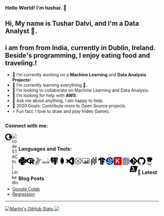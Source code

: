 ### Hello World! I'm tushar. 👋

## Hi, My name is Tushar Dalvi, and I'm  a Data Analyst 🚀.
## i am from from India, currently in Dublin, Ireland. Beside's programming, I enjoy eating food and traveling.!

- 🔭 I’m currently working on a <b>Machine Learning</b> and <b>Data Analysis Projects</b>!
- 🌱 I’m currently learning everything 🤣..
- 👯 I’m looking to collaborate on Machine Learning and Data Analysis.
- 🤔 I’m looking for help with <b>AWS</b>.
- 💬 Ask me about anything, I am happy to help.
- 🥅 2020 Goals: Contribute more to Open Source projects.
- ⚡ Fun fact: I love to draw and play Video Games.




### Connect with me:

[<img align="left" alt="codeSTACKr.com" width="22px" src="https://raw.githubusercontent.com/iconic/open-iconic/master/svg/globe.svg" />][website]
[<img align="left" alt="codeSTACKr | LinkedIn" width="22px" src="https://cdn.jsdelivr.net/npm/simple-icons@v3/icons/linkedin.svg" />][linkedin]

<br />

### Languages and Tools:

<img align="left" alt="Python" width="26px" src="https://github.com/TD91988/TD91988/blob/master/svg/python.svg" />
<img align="left" alt="R" width="26px" src="https://github.com/TD91988/TD91988/blob/master/svg/r.svg" />
<img align="left" alt="Microsoft SQL Server" width="26px" src="https://github.com/TD91988/TD91988/blob/master/svg/microsoftsqlserver.svg" />
<img align="left" alt="MySQL" width="26px" src="https://github.com/TD91988/TD91988/blob/master/svg/mysql.svg" />
<img align="left" alt="PostGreSQL" width="26px" src="https://github.com/TD91988/TD91988/blob/master/svg/postgresql.svg" />
<img align="left" alt="MongoDB" width="26px" src="https://github.com/TD91988/TD91988/blob/master/svg/mongodb.svg" />
<img align="left" alt="Visual Studio Code" width="26px" src="https://github.com/TD91988/TD91988/blob/master/svg/visualstudiocode.svg" />
<img align="left" alt="Tableau" width="26px" src="https://github.com/TD91988/TD91988/blob/master/svg/tableau.svg" />
<img align="left" alt="Power BI" width="26px" src="https://github.com/TD91988/TD91988/blob/master/svg/powerbi.svg" />
<img align="left" alt="Pandas" width="26px" src="https://github.com/TD91988/TD91988/blob/master/svg/pandas.svg" />
<img align="left" alt="TensorFlow" width="26px" src="https://github.com/TD91988/TD91988/blob/master/svg/tensorflow.svg" />
<img align="left" alt="Scipy" width="26px" src="https://github.com/TD91988/TD91988/blob/master/svg/scipy.svg" />
<img align="left" alt="Keras" width="26px" src="https://github.com/TD91988/TD91988/blob/master/svg/keras.svg" />
<img align="left" alt="Numpy" width="26px" src="https://github.com/TD91988/TD91988/blob/master/svg/numpy-logo.svg" />
<img align="left" alt="git" width="26px" src="https://github.com/TD91988/TD91988/blob/master/svg/git.svg" />
<img align="left" alt="github" width="26px" src="https://github.com/TD91988/TD91988/blob/master/svg/github.svg" />
<img align="left" alt="codechef" width="26px" src="https://github.com/TD91988/TD91988/blob/master/svg/codechef.svg" />
<img align="left" alt="powershell" width="26px" src="https://github.com/TD91988/TD91988/blob/master/svg/powershell.svg" />


<br />

### 📕 Latest Blog Posts
<!-- BLOG-POST-LIST:START -->
- [Google Colab](https://tushardalvi.com/colab/)
- [Regression](https://tushardalvi.com/regression/)
<!-- BLOG-POST-LIST:END -->

---

[website]: https://tushardalvi.com/
[linkedin]: https://linkedin.com/in/tusharsdalvi/


<a href="https://github.com/TD91988/TD91988">
  <img align="center" src="https://github-readme-stats.vercel.app/api?username=TD91988&show_icons=true&line_height=27&count_private=true&title_color=ffffff&text_color=c9cacc&icon_color=2bbc8a&bg_color=1d1f21" alt="Martin's GitHub Stats" />
</a>
<a href="https://github.com/TD91988/TD91988">
  <img align="center" src="https://github-readme-stats.vercel.app/api/top-langs/?username=TD91988&hide=java,html&title_color=ffffff&text_color=c9cacc&icon_color=2bbc8a&bg_color=1d1f21" />
</a>
